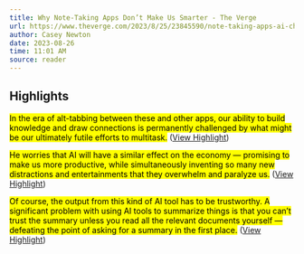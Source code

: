 ```yaml
---
title: Why Note-Taking Apps Don’t Make Us Smarter - The Verge
url: https://www.theverge.com/2023/8/25/23845590/note-taking-apps-ai-chat-distractions-notion-roam-mem-obsidian
author: Casey Newton
date: 2023-08-26
time: 11:01 AM
source: reader
---
```

## Highlights
<mark>In the era of alt-tabbing between these and other apps, our ability to build knowledge and draw connections is permanently challenged by what might be our ultimately futile efforts to multitask.</mark> ([View Highlight](https://read.readwise.io/read/01h8rjp47s7mm83x2nzhbhp5zp))

<mark>He worries that AI will have a similar effect on the economy — promising to make us more productive, while simultaneously inventing so many new distractions and entertainments that they overwhelm and paralyze us.</mark> ([View Highlight](https://read.readwise.io/read/01h8rjsn77ne7401dyk3k14qr2))

<mark>Of course, the output from this kind of AI tool has to be trustworthy. A significant problem with using AI tools to summarize things is that you can’t trust the summary unless you read all the relevant documents yourself — defeating the point of asking for a summary in the first place.</mark> ([View Highlight](https://read.readwise.io/read/01h8rjy4ca3wgmd64btnwx2y4x))

